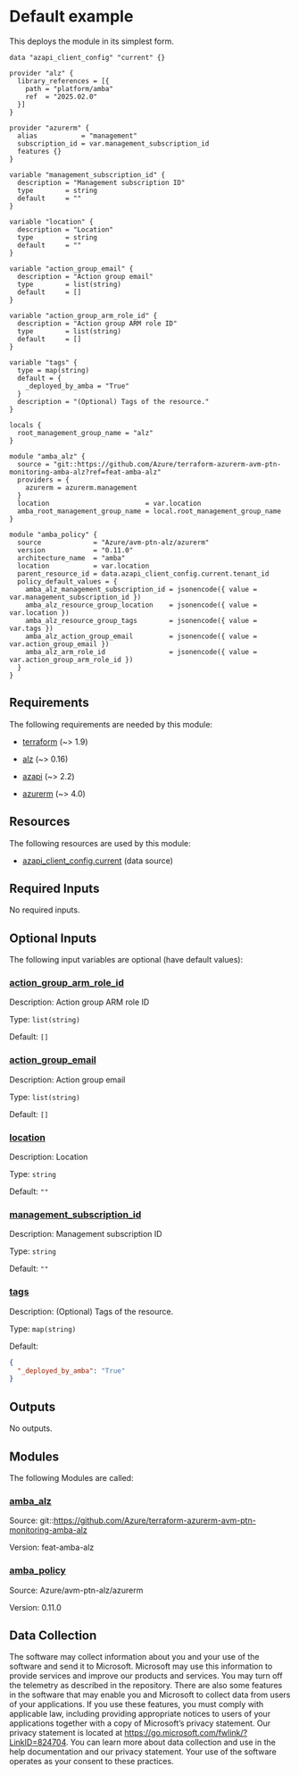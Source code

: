 <!-- BEGIN_TF_DOCS -->
# Default example

This deploys the module in its simplest form.

```hcl
data "azapi_client_config" "current" {}

provider "alz" {
  library_references = [{
    path = "platform/amba"
    ref  = "2025.02.0"
  }]
}

provider "azurerm" {
  alias           = "management"
  subscription_id = var.management_subscription_id
  features {}
}

variable "management_subscription_id" {
  description = "Management subscription ID"
  type        = string
  default     = ""
}

variable "location" {
  description = "Location"
  type        = string
  default     = ""
}

variable "action_group_email" {
  description = "Action group email"
  type        = list(string)
  default     = []
}

variable "action_group_arm_role_id" {
  description = "Action group ARM role ID"
  type        = list(string)
  default     = []
}

variable "tags" {
  type = map(string)
  default = {
    _deployed_by_amba = "True"
  }
  description = "(Optional) Tags of the resource."
}

locals {
  root_management_group_name = "alz"
}

module "amba_alz" {
  source = "git::https://github.com/Azure/terraform-azurerm-avm-ptn-monitoring-amba-alz?ref=feat-amba-alz"
  providers = {
    azurerm = azurerm.management
  }
  location                        = var.location
  amba_root_management_group_name = local.root_management_group_name
}

module "amba_policy" {
  source             = "Azure/avm-ptn-alz/azurerm"
  version            = "0.11.0"
  architecture_name  = "amba"
  location           = var.location
  parent_resource_id = data.azapi_client_config.current.tenant_id
  policy_default_values = {
    amba_alz_management_subscription_id = jsonencode({ value = var.management_subscription_id })
    amba_alz_resource_group_location    = jsonencode({ value = var.location })
    amba_alz_resource_group_tags        = jsonencode({ value = var.tags })
    amba_alz_action_group_email         = jsonencode({ value = var.action_group_email })
    amba_alz_arm_role_id                = jsonencode({ value = var.action_group_arm_role_id })
  }
}
```

<!-- markdownlint-disable MD033 -->
## Requirements

The following requirements are needed by this module:

- <a name="requirement_terraform"></a> [terraform](#requirement\_terraform) (~> 1.9)

- <a name="requirement_alz"></a> [alz](#requirement\_alz) (~> 0.16)

- <a name="requirement_azapi"></a> [azapi](#requirement\_azapi) (~> 2.2)

- <a name="requirement_azurerm"></a> [azurerm](#requirement\_azurerm) (~> 4.0)

## Resources

The following resources are used by this module:

- [azapi_client_config.current](https://registry.terraform.io/providers/azure/azapi/latest/docs/data-sources/client_config) (data source)

<!-- markdownlint-disable MD013 -->
## Required Inputs

No required inputs.

## Optional Inputs

The following input variables are optional (have default values):

### <a name="input_action_group_arm_role_id"></a> [action\_group\_arm\_role\_id](#input\_action\_group\_arm\_role\_id)

Description: Action group ARM role ID

Type: `list(string)`

Default: `[]`

### <a name="input_action_group_email"></a> [action\_group\_email](#input\_action\_group\_email)

Description: Action group email

Type: `list(string)`

Default: `[]`

### <a name="input_location"></a> [location](#input\_location)

Description: Location

Type: `string`

Default: `""`

### <a name="input_management_subscription_id"></a> [management\_subscription\_id](#input\_management\_subscription\_id)

Description: Management subscription ID

Type: `string`

Default: `""`

### <a name="input_tags"></a> [tags](#input\_tags)

Description: (Optional) Tags of the resource.

Type: `map(string)`

Default:

```json
{
  "_deployed_by_amba": "True"
}
```

## Outputs

No outputs.

## Modules

The following Modules are called:

### <a name="module_amba_alz"></a> [amba\_alz](#module\_amba\_alz)

Source: git::https://github.com/Azure/terraform-azurerm-avm-ptn-monitoring-amba-alz

Version: feat-amba-alz

### <a name="module_amba_policy"></a> [amba\_policy](#module\_amba\_policy)

Source: Azure/avm-ptn-alz/azurerm

Version: 0.11.0

<!-- markdownlint-disable-next-line MD041 -->
## Data Collection

The software may collect information about you and your use of the software and send it to Microsoft. Microsoft may use this information to provide services and improve our products and services. You may turn off the telemetry as described in the repository. There are also some features in the software that may enable you and Microsoft to collect data from users of your applications. If you use these features, you must comply with applicable law, including providing appropriate notices to users of your applications together with a copy of Microsoft’s privacy statement. Our privacy statement is located at <https://go.microsoft.com/fwlink/?LinkID=824704>. You can learn more about data collection and use in the help documentation and our privacy statement. Your use of the software operates as your consent to these practices.
<!-- END_TF_DOCS -->